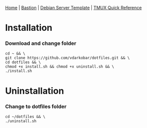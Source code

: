 <p align="left">
  <a href="https://github.com/vdarkobar/Home-Cloud#self-hosted-cloud">Home</a> | <a href="https://github.com/vdarkobar/Home-Cloud/blob/main/shared/Bastion.md">Bastion</a> | <a href="https://github.com/vdarkobar/Home-Cloud/blob/main/shared/Debian.md">Debian Server Template</a> | <a href="https://tmuxcheatsheet.com/">TMUX Quick Reference</a>
</p>  

  
# Installation
### Download and change folder
```
cd ~ && \
git clone https://github.com/vdarkobar/dotfiles.git && \
cd dotfiles && \
chmod +x install.sh && chmod +x uninstall.sh && \
./install.sh
```
  
# Uninstallation

### Change to dotfiles folder
```
cd ~/dotfiles && \
./uninstall.sh
```
